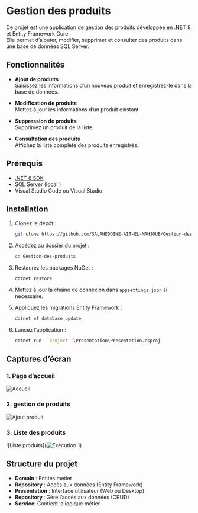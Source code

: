 # Gestion des produits

Ce projet est une application de gestion des produits développée en .NET 8 et Entity Framework Core.  
Elle permet d’ajouter, modifier, supprimer et consulter des produits dans une base de données SQL Server.

## Fonctionnalités

- **Ajout de produits**  
  Saisissez les informations d’un nouveau produit et enregistrez-le dans la base de données.

- **Modification de produits**  
  Mettez à jour les informations d’un produit existant.

- **Suppression de produits**  
  Supprimez un produit de la liste.

- **Consultation des produits**  
  Affichez la liste complète des produits enregistrés.

## Prérequis

- [.NET 8 SDK](https://dotnet.microsoft.com/download)
- SQL Server (local )
- Visual Studio Code ou Visual Studio

## Installation

1. Clonez le dépôt :
   ```bash
   git clone https://github.com/SALAHEDDINE-AIT-EL-MAHJOUB/Gestion-des-produits.git
   ```
2. Accédez au dossier du projet :
   ```bash
   cd Gestion-des-produits
   ```
3. Restaurez les packages NuGet :
   ```bash
   dotnet restore
   ```
4. Mettez à jour la chaîne de connexion dans `appsettings.json` si nécessaire.

5. Appliquez les migrations Entity Framework :
   ```bash
   dotnet ef database update
   ```

6. Lancez l’application :
   ```bash
   dotnet run --project .\Presentation\Presentation.csproj
   ```

## Captures d’écran

### 1. Page d’accueil
![Accueil](wwwroot/images/banner1.png)

### 2. gestion de produits
![Ajout produit](wwwroot/images/banner2.png)

### 3. Liste des produits
![Liste produits](![Exécution 1](wwwroot/images/banner3.png))

## Structure du projet

- **Domain** : Entités métier
- **Repository** : Accès aux données (Entity Framework)
- **Presentation** : Interface utilisateur (Web ou Desktop)
- **Repository** : Gère l’accès aux données (CRUD)
- **Service**: Contient la logique métier
